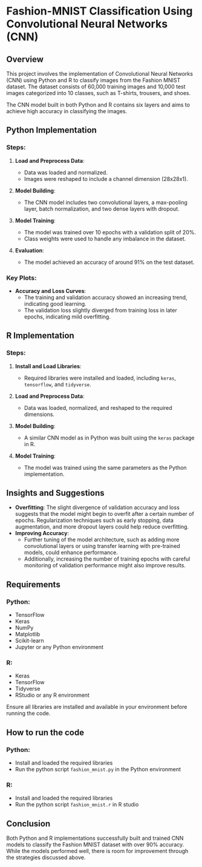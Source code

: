 # Fashion-MNIST Classification Using Convolutional Neural Networks (CNN)

## Overview

This project involves the implementation of Convolutional Neural Networks (CNN) using Python and R to classify images from the Fashion MNIST dataset. The dataset consists of 60,000 training images and 10,000 test images categorized into 10 classes, such as T-shirts, trousers, and shoes.

The CNN model built in both Python and R contains six layers and aims to achieve high accuracy in classifying the images.

## Python Implementation

### Steps:
1. **Load and Preprocess Data**: 
   - Data was loaded and normalized. 
   - Images were reshaped to include a channel dimension (28x28x1).

2. **Model Building**:
   - The CNN model includes two convolutional layers, a max-pooling layer, batch normalization, and two dense layers with dropout.

3. **Model Training**:
   - The model was trained over 10 epochs with a validation split of 20%.
   - Class weights were used to handle any imbalance in the dataset.

4. **Evaluation**:
   - The model achieved an accuracy of around 91% on the test dataset.

### Key Plots:
- **Accuracy and Loss Curves**:
  - The training and validation accuracy showed an increasing trend, indicating good learning.
  - The validation loss slightly diverged from training loss in later epochs, indicating mild overfitting.

## R Implementation

### Steps:
1. **Install and Load Libraries**: 
   - Required libraries were installed and loaded, including `keras`, `tensorflow`, and `tidyverse`.

2. **Load and Preprocess Data**:
   - Data was loaded, normalized, and reshaped to the required dimensions.

3. **Model Building**:
   - A similar CNN model as in Python was built using the `keras` package in R.

4. **Model Training**:
   - The model was trained using the same parameters as the Python implementation.


## Insights and Suggestions

- **Overfitting**: The slight divergence of validation accuracy and loss suggests that the model might begin to overfit after a certain number of epochs. Regularization techniques such as early stopping, data augmentation, and more dropout layers could help reduce overfitting.
- **Improving Accuracy**: 
  - Further tuning of the model architecture, such as adding more convolutional layers or using transfer learning with pre-trained models, could enhance performance.
  - Additionally, increasing the number of training epochs with careful monitoring of validation performance might also improve results.

## Requirements

### Python:
- TensorFlow
- Keras
- NumPy
- Matplotlib
- Scikit-learn
- Jupyter or any Python environment

### R:
- Keras
- TensorFlow
- Tidyverse
- RStudio or any R environment

Ensure all libraries are installed and available in your environment before running the code.

## How to run the code

### Python:
- Install and loaded the required libraries
- Run the python script `fashion_mnist.py` in the Python environment

### R:
- Install and loaded the required libraries
- Run the python script `fashion_mnist.r` in R studio


## Conclusion

Both Python and R implementations successfully built and trained CNN models to classify the Fashion MNIST dataset with over 90% accuracy. While the models performed well, there is room for improvement through the strategies discussed above.
